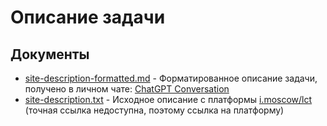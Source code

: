 # Описание задачи

## Документы
- [site-description-formatted.md](./site-description.md) - Форматированное описание задачи, получено в личном чате: [ChatGPT Conversation](https://chatgpt.com/c/68cd4bb2-a6ac-832f-8416-58f32575eee9)
- [site-description.txt](./site-description.txt) - Исходное описание с платформы [i.moscow/lct](https://i.moscow/lct) (точная ссылка недоступна, поэтому ссылка на платформу)
